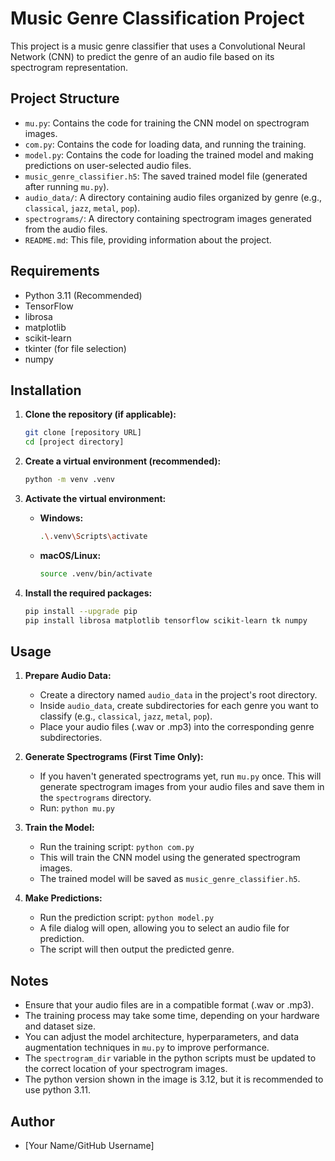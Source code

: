 
# Music Genre Classification Project

This project is a music genre classifier that uses a Convolutional Neural Network (CNN) to predict the genre of an audio file based on its spectrogram representation.

## Project Structure

* `mu.py`: Contains the code for training the CNN model on spectrogram images.
* `com.py`: Contains the code for loading data, and running the training.
* `model.py`: Contains the code for loading the trained model and making predictions on user-selected audio files.
* `music_genre_classifier.h5`: The saved trained model file (generated after running `mu.py`).
* `audio_data/`: A directory containing audio files organized by genre (e.g., `classical`, `jazz`, `metal`, `pop`).
* `spectrograms/`: A directory containing spectrogram images generated from the audio files.
* `README.md`: This file, providing information about the project.

## Requirements

* Python 3.11 (Recommended)
* TensorFlow
* librosa
* matplotlib
* scikit-learn
* tkinter (for file selection)
* numpy

## Installation

1.  **Clone the repository (if applicable):**

    ```bash
    git clone [repository URL]
    cd [project directory]
    ```

2.  **Create a virtual environment (recommended):**

    ```bash
    python -m venv .venv
    ```

3.  **Activate the virtual environment:**

    * **Windows:**

        ```bash
        .\.venv\Scripts\activate
        ```

    * **macOS/Linux:**

        ```bash
        source .venv/bin/activate
        ```

4.  **Install the required packages:**

    ```bash
    pip install --upgrade pip
    pip install librosa matplotlib tensorflow scikit-learn tk numpy
    ```

## Usage

1.  **Prepare Audio Data:**
    * Create a directory named `audio_data` in the project's root directory.
    * Inside `audio_data`, create subdirectories for each genre you want to classify (e.g., `classical`, `jazz`, `metal`, `pop`).
    * Place your audio files (.wav or .mp3) into the corresponding genre subdirectories.

2.  **Generate Spectrograms (First Time Only):**
    * If you haven't generated spectrograms yet, run `mu.py` once. This will generate spectrogram images from your audio files and save them in the `spectrograms` directory.
    * Run: `python mu.py`

3.  **Train the Model:**
    * Run the training script: `python com.py`
    * This will train the CNN model using the generated spectrogram images.
    * The trained model will be saved as `music_genre_classifier.h5`.

4.  **Make Predictions:**
    * Run the prediction script: `python model.py`
    * A file dialog will open, allowing you to select an audio file for prediction.
    * The script will then output the predicted genre.

## Notes

* Ensure that your audio files are in a compatible format (.wav or .mp3).
* The training process may take some time, depending on your hardware and dataset size.
* You can adjust the model architecture, hyperparameters, and data augmentation techniques in `mu.py` to improve performance.
* The `spectrogram_dir` variable in the python scripts must be updated to the correct location of your spectrogram images.
* The python version shown in the image is 3.12, but it is recommended to use python 3.11.

## Author

* [Your Name/GitHub Username]
